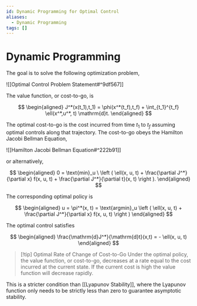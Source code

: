 ```yaml
---
id: Dynamic Programming for Optimal Control
aliases:
  - Dynamic Programming
tags: []
---
```


# Dynamic Programming

The goal is to solve the following optimization problem,

![[Optimal Control Problem Statement#^9df567]]

The value function, or cost-to-go, is

$$
\begin{aligned}
	J^*(x(t_1),t_1) = \phi(x^*(t_f),t_f) + \int_{t_1}^{t_f} \ell(x^*,u^*, t)
        \mathrm{d}t.
\end{aligned}
$$

The optimal cost-to-go is the cost incurred from time $t_1$ to $t_f$ assuming
optimal controls along that trajectory.  The cost-to-go obeys the Hamilton
Jacobi Bellman Equation,

![[Hamilton Jacobi Bellman Equation#^222b91]]

or alternatively,

$$
\begin{aligned}
	0 = \text{min}_u \ \left ( \ell(x, u, t) + \frac{\partial J^*}{\partial x}
        f(x, u, t) + \frac{\partial J^*}{\partial t}(x, t) \right ).
\end{aligned}
$$

The corresponding optimal policy is

$$
\begin{aligned}
	u = \pi^*(x, t) = \text{argmin}_u \left ( \ell(x, u, t) + \frac{\partial
        J^*}{\partial x} f(x, u, t) \right )
\end{aligned}
$$

The optimal control satisfies

$$
\begin{aligned}
	\frac{\mathrm{d}J^*}{\mathrm{d}t}(x,t) = - \ell(x, u, t)
\end{aligned}
$$

> [!tip] Optimal Rate of Change of Cost-to-Go
> Under the optimal policy, the value function, or cost-to-go, decreases at a
rate equal to the cost incurred at the current state. If the current cost is
high the value function will decrease rapidly.

This is a stricter condition than [[Lyapunov Stability]], where the Lyapunov
function only needs to be strictly less than zero to guarantee asymptotic
stability.
